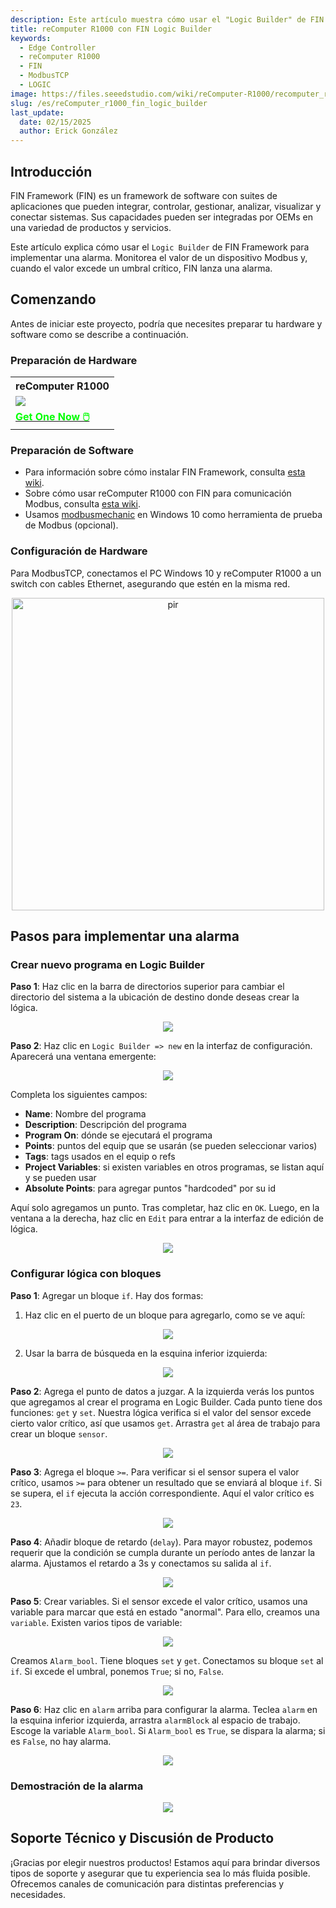 ```yaml
---
description: Este artículo muestra cómo usar el "Logic Builder" de FIN Framework para implementar una alarma en el reComputer R1000.
title: reComputer R1000 con FIN Logic Builder
keywords:
  - Edge Controller
  - reComputer R1000
  - FIN
  - ModbusTCP
  - LOGIC
image: https://files.seeedstudio.com/wiki/reComputer-R1000/recomputer_r_images/01.png
slug: /es/reComputer_r1000_fin_logic_builder
last_update:
  date: 02/15/2025
  author: Erick González
---
```


## Introducción

FIN Framework (FIN) es un framework de software con suites de aplicaciones que pueden integrar, controlar, gestionar, analizar, visualizar y conectar sistemas. Sus capacidades pueden ser integradas por OEMs en una variedad de productos y servicios.

Este artículo explica cómo usar el `Logic Builder` de FIN Framework para implementar una alarma. Monitorea el valor de un dispositivo Modbus y, cuando el valor excede un umbral crítico, FIN lanza una alarma.

## Comenzando

Antes de iniciar este proyecto, podría que necesites preparar tu hardware y software como se describe a continuación.

### Preparación de Hardware

<div class="table-center">
	<table class="table-nobg">
    <tr class="table-trnobg">
      <th class="table-trnobg">reComputer R1000</th>
		</tr>
    <tr class="table-trnobg"></tr>
		<tr class="table-trnobg">
			<td class="table-trnobg"><div style={{textAlign:'center'}}><img src="https://files.seeedstudio.com/wiki/reComputer-R1000/recomputer_r_images/01.png" style={{width:300, height:'auto'}}/></div></td>
		</tr>
    <tr class="table-trnobg"></tr>
		<tr class="table-trnobg">
			<td class="table-trnobg"><div class="get_one_now_container" style={{textAlign: 'center'}}><a class="get_one_now_item" href="https://www.seeedstudio.com/reComputer-R1025-10-p-5895.html" target="_blank">
              <strong><span><font color={'FFFFFF'} size={"4"}> Get One Now 🖱️</font></span></strong>
          </a></div></td>
        </tr>
    </table>
    </div>

### Preparación de Software

* Para información sobre cómo instalar FIN Framework, consulta [esta wiki](https://wiki.seeedstudio.com/reComputer_r1000_install_fin/).
* Sobre cómo usar reComputer R1000 con FIN para comunicación Modbus, consulta [esta wiki](https://wiki.seeedstudio.com/reComputer_r1000_use_rs485_modbus_rtu/).
* Usamos [modbusmechanic](https://modbusmechanic.scifidryer.com/) en Windows 10 como herramienta de prueba de Modbus (opcional).

### Configuración de Hardware

Para ModbusTCP, conectamos el PC Windows 10 y reComputer R1000 a un switch con cables Ethernet, asegurando que estén en la misma red.

<div align="center"><img src="https://files.seeedstudio.com/wiki/reComputer-R1000/fuxa/r1000_connection.png" alt="pir" width="500" height="auto" /></div>

## Pasos para implementar una alarma

### Crear nuevo programa en Logic Builder

**Paso 1**: Haz clic en la barra de directorios superior para cambiar el directorio del sistema a la ubicación de destino donde deseas crear la lógica.

<center><img width={600} src="https://files.seeedstudio.com/wiki/reComputer-R1000/fin/Logic_path_location.png" /></center>

**Paso 2**: Haz clic en `Logic Builder => new` en la interfaz de configuración. Aparecerá una ventana emergente:

<center><img width={600} src="https://files.seeedstudio.com/wiki/reComputer-R1000/fin/Logic_create_logic.png" /></center>

Completa los siguientes campos:
  - **Name**: Nombre del programa
  - **Description**: Descripción del programa
  - **Program On**: dónde se ejecutará el programa
  - **Points**: puntos del equip que se usarán (se pueden seleccionar varios)
  - **Tags**: tags usados en el equip o refs
  - **Project Variables**: si existen variables en otros programas, se listan aquí y se pueden usar
  - **Absolute Points**: para agregar puntos "hardcoded" por su id

Aquí solo agregamos un punto. Tras completar, haz clic en `OK`. Luego, en la ventana a la derecha, haz clic en `Edit` para entrar a la interfaz de edición de lógica.

<center><img width={600} src="https://files.seeedstudio.com/wiki/reComputer-R1000/fin/LOGIC_1.gif" /></center>

### Configurar lógica con bloques

**Paso 1**: Agregar un bloque `if`. Hay dos formas:
1. Haz clic en el puerto de un bloque para agregarlo, como se ve aquí:

<center><img width={600} src="https://files.seeedstudio.com/wiki/reComputer-R1000/fin/LOGIC_2.gif" /></center>

2. Usar la barra de búsqueda en la esquina inferior izquierda:

<center><img width={600} src="https://files.seeedstudio.com/wiki/reComputer-R1000/fin/LOGIC_3.gif" /></center>

**Paso 2**: Agrega el punto de datos a juzgar. A la izquierda verás los puntos que agregamos al crear el programa en Logic Builder. Cada punto tiene dos funciones: `get` y `set`. Nuestra lógica verifica si el valor del sensor excede cierto valor crítico, así que usamos `get`. Arrastra `get` al área de trabajo para crear un bloque `sensor`.

<center><img width={600} src="https://files.seeedstudio.com/wiki/reComputer-R1000/fin/LOGIC_4.gif" /></center>

**Paso 3**: Agrega el bloque `>=`. Para verificar si el sensor supera el valor crítico, usamos `>=` para obtener un resultado que se enviará al bloque `if`. Si se supera, el `if` ejecuta la acción correspondiente. Aquí el valor crítico es `23`.

<center><img width={600} src="https://files.seeedstudio.com/wiki/reComputer-R1000/fin/LOGIC_5.gif" /></center>

**Paso 4**: Añadir bloque de retardo (`delay`). Para mayor robustez, podemos requerir que la condición se cumpla durante un período antes de lanzar la alarma. Ajustamos el retardo a 3s y conectamos su salida al `if`.

<center><img width={600} src="https://files.seeedstudio.com/wiki/reComputer-R1000/fin/LOGIC_6.gif" /></center>

**Paso 5**: Crear variables. Si el sensor excede el valor crítico, usamos una variable para marcar que está en estado "anormal". Para ello, creamos una `variable`. Existen varios tipos de variable:

<center><img width={600} src="https://files.seeedstudio.com/wiki/reComputer-R1000/fin/Logic_variable_type.png" /></center>

Creamos `Alarm_bool`. Tiene bloques `set` y `get`. Conectamos su bloque `set` al `if`. Si excede el umbral, ponemos `True`; si no, `False`.

<center><img width={600} src="https://files.seeedstudio.com/wiki/reComputer-R1000/fin/LOGIC_7.gif" /></center>

**Paso 6**: Haz clic en `alarm` arriba para configurar la alarma. Teclea `alarm` en la esquina inferior izquierda, arrastra `alarmBlock` al espacio de trabajo. Escoge la variable `Alarm_bool`. Si `Alarm_bool` es `True`, se dispara la alarma; si es `False`, no hay alarma.

<center><img width={600} src="https://files.seeedstudio.com/wiki/reComputer-R1000/fin/LOGIC_8.gif" /></center>

### Demostración de la alarma

<center><img width={600} src="https://files.seeedstudio.com/wiki/reComputer-R1000/fin/LOGIC_9.gif" /></center>

## Soporte Técnico y Discusión de Producto

¡Gracias por elegir nuestros productos! Estamos aquí para brindar diversos tipos de soporte y asegurar que tu experiencia sea lo más fluida posible. Ofrecemos canales de comunicación para distintas preferencias y necesidades.

<div class="button_tech_support_container">
<a href="https://forum.seeedstudio.com/" class="button_forum"></a> 
<a href="https://www.seeedstudio.com/contacts" class="button_email"></a>
</div>

<div class="button_tech_support_container">
<a href="https://discord.gg/eWkprNDMU7" class="button_discord"></a> 
<a href="https://github.com/Seeed-Studio/wiki-documents/discussions/69" class="button_discussion"></a>
</div>
